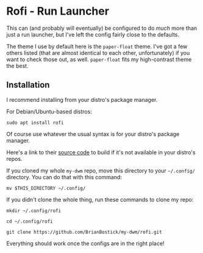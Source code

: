# Rofi - Run Launcher
This can (and probably will eventually) be configured to do *much* more than just a run launcher, but I've left the config fairly close to the defaults.

The theme I use by default here is the `paper-float` theme. I've got a few others listed (that are almost identical to each other, unfortunately) if you want to check those out, as well. `paper-float` fits my high-contrast theme the best.

## Installation
I recommend installing from your distro's package manager.

For Debian/Ubuntu-based distros:
```
sudo apt install rofi
```

Of course use whatever the usual syntax is for your distro's package manager.

Here's a link to their [source code](https://github.com/davatorium/rofi) to build if it's not available in your distro's repos.

If you cloned my whole `my-dwm` repo, move this directory to your `~/.config/` directory. You can do that with this command:
```
mv $THIS_DIRECTORY ~/.config/
```

If you didn't clone the whole thing, run these commands to clone my repo:
```
mkdir ~/.config/rofi
```
```
cd ~/.config/rofi
```
```
git clone https://github.com/BrianBostick/my-dwm/rofi.git
```

Everything should work once the configs are in the right place!
